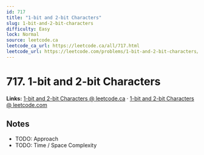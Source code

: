 ```yaml
--- 
id: 717
title: "1-bit and 2-bit Characters"
slug: 1-bit-and-2-bit-characters
difficulty: Easy
lock: Normal
source: leetcode.ca
leetcode_ca_url: https://leetcode.ca/all/717.html
leetcode_url: https://leetcode.com/problems/1-bit-and-2-bit-characters/
---
```


# 717. 1-bit and 2-bit Characters

**Links:** [1-bit and 2-bit Characters @ leetcode.ca](https://leetcode.ca/all/717.html) · [1-bit and 2-bit Characters @ leetcode.com](https://leetcode.com/problems/1-bit-and-2-bit-characters/)

## Notes
- TODO: Approach
- TODO: Time / Space Complexity
